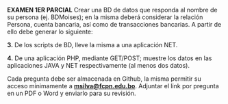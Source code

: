 **EXAMEN 1ER PARCIAL**
Crear una BD de datos que responda al nombre de su persona (ej. BDMoises); en la misma deberá considerar la relación Persona, 
cuenta bancaria, así como de transacciones bancarias. A partir de ello debe generar lo siguiente:


**3.** De los scripts de BD, lleve la misma a una aplicación NET.

**4.** De una aplicación PHP, mediante GET/POST; muestre los datos en las aplicaciones JAVA y NET respectivamente (al menos dos datos).


Cada pregunta debe ser almacenada en Github, la misma permitir su acceso mínimamente a **msilva@fcpn.edu.bo**. 
Adjuntar el link por pregunta en un PDF o Word y enviarlo para su revisión.


